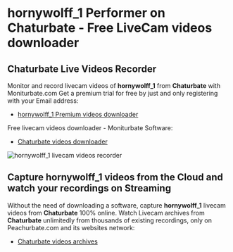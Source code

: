 # hornywolff_1 Performer on Chaturbate - Free LiveCam videos downloader

## Chaturbate Live Videos Recorder

Monitor and record livecam videos of **hornywolff_1** from **Chaturbate** with Moniturbate.com
Get a premium trial for free by just and only registering with your Email address:
* [hornywolff_1 Premium videos downloader](https://moniturbate.com/request-demo-licence-key.html)

Free livecam videos downloader - Moniturbate Software:
* [Chaturbate videos downloader](https://moniturbate.com/moniturbate-download-software.html)

![hornywolff_1 livecam videos recorder](https://peachurnet.com/templates/moniturbate-software.png)


## Capture hornywolff_1 videos from the Cloud and watch your recordings on Streaming

Without the need of downloading a software, capture **hornywolff_1** livecam videos from **Chaturbate** 100% online.
Watch Livecam archives from **Chaturbate** unlimitedly from thousands of existing recordings, only on Peachurbate.com and its websites network:
* [Chaturbate videos archives](https://peachurnet.com/)